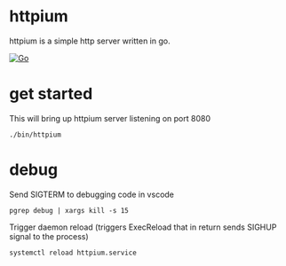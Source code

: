# httpium

httpium is a simple http server written in go.

[![Go](https://github.com/max-mulawa/httpium/actions/workflows/go.yml/badge.svg?branch=main)](https://github.com/max-mulawa/httpium/actions/workflows/go.yml)

# get started

This will bring up httpium server listening on port 8080
```console
./bin/httpium
```

# debug

Send SIGTERM to debugging code in vscode
```console
pgrep debug | xargs kill -s 15
```

Trigger daemon reload (triggers ExecReload that in return sends SIGHUP signal to the process)
```console
systemctl reload httpium.service
```
